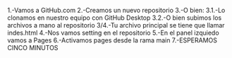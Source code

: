 1.-Vamos a GitHub.com
2.-Creamos un nuevo repositorio
3.-O bien:
    3.1.-Lo clonamos en nuestro equipo con GitHub Desktop
    3.2.-O bien subimos los archivos a mano al repositorio
3/4.-Tu archivo principal se tiene que llamar indes.html
4.-Nos vamos setting en el repositorio
5.-En el panel izquiedo vamos a Pages
6.-Activamos pages desde la rama main
7.-ESPERAMOS CINCO MINUTOS
